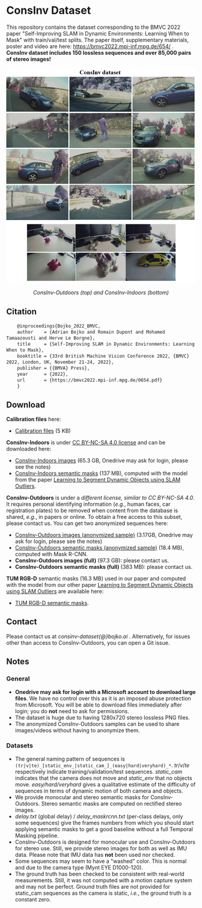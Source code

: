 # ConsInv Dataset

This repository contains the dataset corresponding to the BMVC 2022 paper "Self-Improving SLAM in Dynamic Environments: Learning When to Mask" with train/val/test splits. The paper itself, supplementary materials, poster and video are here: https://bmvc2022.mpi-inf.mpg.de/654/ . **ConsInv dataset includes 150 lossless sequences and over 85,000 pairs of stereo images!**

![ConsInv Dataset](/consinv_dataset.png "ConsInv Dataset")
<div align="center">
<em>ConsInv-Outdoors (top) and ConsInv-Indoors (bottom)</em>
</div>


## Citation

```
    @inproceedings{Bojko_2022_BMVC,
    author    = {Adrian Bojko and Romain Dupont and Mohamed Tamaazousti and Herve Le Borgne},
    title     = {Self-Improving SLAM in Dynamic Environments: Learning When to Mask},
    booktitle = {33rd British Machine Vision Conference 2022, {BMVC} 2022, London, UK, November 21-24, 2022},
    publisher = {{BMVA} Press},
    year      = {2022},
    url       = {https://bmvc2022.mpi-inf.mpg.de/0654.pdf}
    }
```

## Download
**Calibration files** here:
- [Calibration files](https://1drv.ms/u/s!AquWoxc7jCZM1F2rN1wSd0UeA2Df?e=4fLXcj) (5 KB)

**ConsInv-Indoors**  is under [CC BY-NC-SA 4.0 license](https://creativecommons.org/licenses/by-nc-sa/4.0/) and can be downloaded here: 
- [ConsInv-Indoors images](https://1drv.ms/u/s!AquWoxc7jCZM1GLAIe7hG4bUb4RZ?e=OwABhg) (65.3 GB, Onedrive may ask for login, please see the notes)
- [ConsInv-Indoors semantic masks](https://1drv.ms/u/s!AquWoxc7jCZM1GBCjP4HJVT2W_Xi?e=qC1st1) (137 MB), computed with the model from the paper [Learning to Segment Dynamic Objects using SLAM Outliers](https://ieeexplore.ieee.org/abstract/document/9412341).

**ConsInv-Outdoors** is under a *different license, similar to CC BY-NC-SA 4.0*. It requires personal identifying information (*e.g.*, human faces, car registration plates) to be removed when content from the database is shared, *e.g.*, in papers or online. To obtain a free access to this subset, please contact us. You can get two anonymized sequences here:
- [ConsInv-Outdoors images (anonymized sample)](https://1drv.ms/u/s!AquWoxc7jCZM1GFTKNiu5NGnQJqd?e=C3ydUk) (3.17GB, Onedrive may ask for login, please see the notes)
- [ConsInv-Outdoors semantic masks (anonymized sample)](https://1drv.ms/u/s!AquWoxc7jCZM1F99Dr3w99WesyTi?e=8hByHF) (18.4 MB), computed with Mask R-CNN.
- **ConsInv-Outdoors images (full)** (97.3 GB): please contact us.
- **ConsInv-Outdoors semantic masks (full)** (383 MB): please contact us.

**TUM RGB-D** semantic masks (16.3 MB) used in our paper and computed with the model from our other paper [Learning to Segment Dynamic Objects using SLAM Outliers](https://ieeexplore.ieee.org/abstract/document/9412341) are available here: 
- [TUM RGB-D semantic masks](https://1drv.ms/u/s!AquWoxc7jCZM1F63AW6vXXSTEAn0?e=CTjCN5).

## Contact
Please contact us at *consinv-dataset{@}bojko.ai* . Alternatively, for issues other than access to ConsInv-Outdoors, you can open a Git issue.

## Notes
### General
- **Onedrive may ask for login with a Microsoft account to download large files**. We have no control over this as it is an imposed abuse protection from Microsoft. You will be able to download files immediately after login; you do **not** need to ask for permissions.
- The dataset is huge due to having 1280x720 stereo lossless PNG files.
- The anonymized ConsInv-Outdoors samples can be used to share images/videos without having to anonymize them.

### Datasets
- The general naming pattern of sequences is `(tr|v|te)_[static_env_|static_cam_]_(easy|hard|veryhard)_*`. *tr*/*v*/*te* respectively indicate training/validation/test sequences. *static_cam* indicates that the camera does not move and *static_env* that no objects move. *easy/hard/veryhard* gives a qualitative estimate of the difficulty of sequences in terms of dynamic motion of both camera and objects.
- We provide monocular and stereo semantic masks for ConsInv-Outdoors. Stereo semantic masks are computed on rectified stereo images.
- *delay.txt* (global delay) / *delay_maskrcnn.txt* (per-class delays, only some sequences) give the frames numbers from which you should start applying semantic masks to get a good baseline without a full Temporal Masking pipeline.
- ConsInv-Outdoors is designed for monocular use and ConsInv-Outdoors for stereo use. Still, we provide stereo images for both as well as IMU data. Please note that IMU data has **not** been used nor checked.
- Some sequences may seem to have a "washed" color. This is normal and due to the camera type (Mynt EYE D1000-120).
- The ground truth has been checked to be consistent with real-world measurements. Still, it was not computed with a motion capture system and may not be perfect. Ground truth files are not provided for static_cam sequences as the camera is static, *i.e.*, the ground truth is a constant zero.
